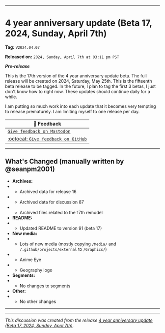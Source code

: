 
***

# 4 year anniversary update (Beta 17, 2024, Sunday, April 7th)

**Tag:** `V2024.04.07`

**Released on:** `2024, Sunday, April 7th at 03:11 pm PST`

***Pre-release***

This is the 17th version of the 4 year anniversary update beta. The full release will be created on 2024, Saturday, May 25th. This is the fifteenth beta release to be tagged. In the future, I plan to tag the first 3 betas, I just don't know how to right now. These updates should continue daily for a while.

I am putting so much work into each update that it becomes very tempting to release prematurely. I am limiting myself to one release per day.

| 📣️ Feedback |
|---|
| [`Give feedback on Mastodon`](https://techhub.social/deck/@seanpm2001/112226629281443539) |
| [:octocat: `Give feedback on GitHub`](https://github.com/seanpm2001/seanpm2001/discussions/88/) |

---

## What's Changed (manually written by @seanpm2001)

- **Archives:**
- - Archived data for release 16
- - Archived data for discussion 87
- - Archived files related to the 17th remodel
- **README:**
- - Updated README to version 91 (beta 17)
- **New media:**
- - Lots of new media (mostly copying `/Media/` and `/.github/projects/external` to `/Graphics/`)
- - Anime Eye
- - Geography logo
- **Segments:**
- - No changes to segments
- **Other:**
- - No other changes

***


<hr /><em>This discussion was created from the release <a href='https://github.com/seanpm2001/seanpm2001/releases/tag/V2024.04.07'>4 year anniversary update (Beta 17, 2024, Sunday, April 7th)</a>.</em>
